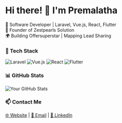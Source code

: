 # Hi there! 👋 I'm Premalatha

🚀 Software Developer | Laravel, Vue.js, React, Flutter  
🏢 Founder of Zestpearls Solution  
🌍 Building Offersuperstar | Mapping Lead Sharing  

### 🚀 Tech Stack
![Laravel](https://img.shields.io/badge/Laravel-F55247?style=flat&logo=laravel&logoColor=white)
![Vue.js](https://img.shields.io/badge/Vue.js-4FC08D?style=flat&logo=vue.js&logoColor=white)
![React](https://img.shields.io/badge/React-61DAFB?style=flat&logo=react&logoColor=black)
![Flutter](https://img.shields.io/badge/Flutter-02569B?style=flat&logo=flutter&logoColor=white)

### 📊 GitHub Stats
![Your GitHub Stats](https://github-readme-stats.vercel.app/api?username=prema1027&show_icons=true&theme=radical)

### 📫 Contact Me
[🌐 Website](https://premalatha.zestpearls.com) | [📧 Email](mailto:premavictory21@gmail.com) | [💼 LinkedIn](https://www.linkedin.com/in/premalatha-a-77a0b314b/)
